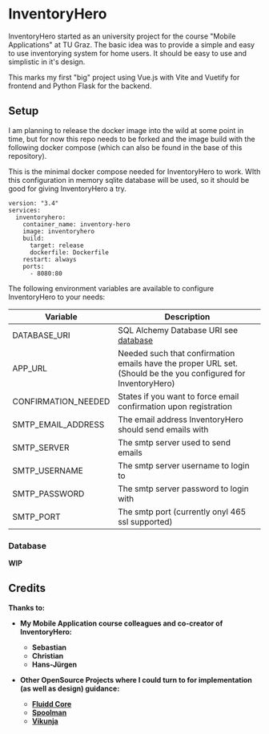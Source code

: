 # InventoryHero

InventoryHero started as an university project for the course "Mobile Applications" at TU Graz. The basic idea was to provide a simple and easy to use inventorying system for home users. It should be easy to use and simplistic in it's design. 

This marks my first "big" project using Vue.js with Vite and Vuetify for frontend and Python Flask for the backend. 

## Setup 

I am planning to release the docker image into the wild at some point in time, but for now this repo needs to be forked and the image build with the following docker compose (which can also be found in the base of this repository).

This is the minimal docker compose needed for InventoryHero to work. WIth this configuration in memory sqlite database will be used, so it should be good for giving InventoryHero a try.

```
version: "3.4"
services:
  inventoryhero:
    container_name: inventory-hero
    image: inventoryhero
    build:
      target: release
      dockerfile: Dockerfile
    restart: always
    ports:
      - 8080:80
```

The following environment variables are available to configure InventoryHero to your needs: 

|Variable                 | Description                                                   |
|-------------------------|---------------------------------------------------------------|
|DATABASE_URI             | SQL Alchemy Database URI see [database](#database)            |
|APP_URL                  | Needed such that confirmation emails have the proper URL set. (Should be the you configured for InventoryHero)|
|CONFIRMATION_NEEDED      | States if you want to force email confirmation upon registration|
|SMTP_EMAIL_ADDRESS       | The email address InventoryHero should send emails with       |
|SMTP_SERVER              | The smtp server used to send emails                           |
|SMTP_USERNAME            | The smtp server username to login to                          |
|SMTP_PASSWORD            | The smtp server password to login with                        |
|SMTP_PORT                | The smtp port (currently onyl 465 ssl supported)              |

### Database

<b>WIP<b>

## Credits
Thanks to: 
* My Mobile Application course colleagues and co-creator of InventoryHero: 
    * Sebastian
    * Christian 
    * Hans-Jürgen

* Other OpenSource Projects where I could turn to for implementation (as well as design) guidance:
    * [Fluidd Core](https://github.com/fluidd-core/fluidd)
    * [Spoolman](https://github.com/Donkie/Spoolman)
    * [Vikunja](https://github.com/go-vikunja/vikunja)
